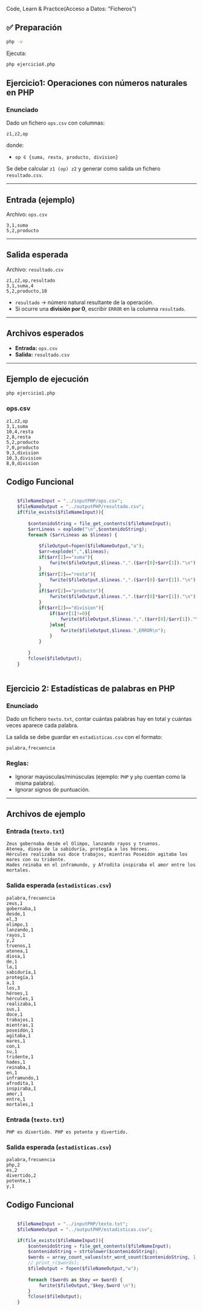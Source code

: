 Code, Learn & Practice(Acceso a Datos: "Ficheros")

## ✅ Preparación

```bash
php -v
```

Ejecuta:

```bash
php ejercicioX.php
```

## Ejercicio1: Operaciones con números naturales en PHP

### Enunciado

Dado un fichero `ops.csv` con columnas:

```code
z1,z2,op
```

donde:

- `op ∈ {suma, resta, producto, division}`  

Se debe calcular `z1 (op) z2` y generar como salida un fichero `resultado.csv`.

---

## Entrada (ejemplo)

Archivo: `ops.csv`

```csv
3,1,suma
5,2,producto
```

---

## Salida esperada

Archivo: `resultado.csv`

```csv
z1,z2,op,resultado
3,1,suma,4
5,2,producto,10
```

- `resultado` → número natural resultante de la operación.  
- Si ocurre una **división por 0**, escribir `ERROR` en la columna `resultado`.

---

## Archivos esperados

- **Entrada:** `ops.csv`  
- **Salida:** `resultado.csv`  

---

## Ejemplo de ejecución

```bash
php ejercicio1.php
```

### ops.csv

```code
z1,z2,op
3,1,suma
10,4,resta
2,8,resta
5,2,producto
7,0,producto
9,3,division
10,3,division
8,0,division
```

## Codigo Funcional

```php

    $fileNameInput = "../inputPHP/ops.csv";
    $fileNameOutput = "../outputPHP/resultado.csv";
    if(file_exists($fileNameInput)){
        
        $contenidoString = file_get_contents($fileNameInput);
        $arrLineas = explode("\n",$contenidoString);
        foreach ($arrLineas as $lineas) {
            
            $fileOutput=fopen($fileNameOutput,"a");
            $arr=explode(",",$lineas);
            if($arr[2]=="suma"){
                fwrite($fileOutput,$lineas.",".($arr[0]+$arr[1])."\n");
            }
            if($arr[2]=="resta"){
                fwrite($fileOutput,$lineas.",".($arr[0]-$arr[1])."\n");
            }
            if($arr[2]=="producto"){
                fwrite($fileOutput,$lineas.",".($arr[0]*$arr[1])."\n");
            }
            if($arr[2]=="division"){
                if($arr[1]!=0){
                    fwrite($fileOutput,$lineas.",".($arr[0]/$arr[1])."\n");
                }else{
                    fwrite($fileOutput,$lineas.",ERROR\n");
                }
            }
            
        }
        fclose($fileOutput);
    }
    
```

## Ejercicio 2: Estadísticas de palabras en PHP

### Enunciado

Dado un fichero `texto.txt`, contar cuántas palabras hay en total y cuántas veces aparece cada palabra.  

La salida se debe guardar en `estadisticas.csv` con el formato:

```code
palabra,frecuencia
```

### Reglas:

- Ignorar mayúsculas/minúsculas (ejemplo: `PHP` y `php` cuentan como la misma palabra).  
- Ignorar signos de puntuación.  

---

## Archivos de ejemplo

### Entrada (`texto.txt`)

```code
Zeus gobernaba desde el Olimpo, lanzando rayos y truenos. 
Atenea, diosa de la sabiduría, protegía a los héroes. 
Hércules realizaba sus doce trabajos, mientras Poseidón agitaba los mares con su tridente. 
Hades reinaba en el inframundo, y Afrodita inspiraba el amor entre los mortales.
```

### Salida esperada (`estadisticas.csv`)

```code
palabra,frecuencia
zeus,1
gobernaba,1
desde,1
el,3
olimpo,1
lanzando,1
rayos,1
y,2
truenos,1
atenea,1
diosa,1
de,1
la,1
sabiduría,1
protegía,1
a,1
los,3
héroes,1
hércules,1
realizaba,1
sus,1
doce,1
trabajos,1
mientras,1
poseidón,1
agitaba,1
mares,1
con,1
su,1
tridente,1
hades,1
reinaba,1
en,1
inframundo,1
afrodita,1
inspiraba,1
amor,1
entre,1
mortales,1
```

### Entrada (`texto.txt`)

```code
PHP es divertido. PHP es potente y divertido.
```

### Salida esperada (`estadisticas.csv`)

```code
palabra,frecuencia
php,2
es,2
divertido,2
potente,1
y,1
```

## Codigo Funcional

```php

    $fileNameInput = "../inputPHP/texto.txt";
    $fileNameOutput = "../outputPHP/estadisticas.csv";

    if(file_exists($fileNameInput)){
        $contenidoString = file_get_contents($fileNameInput);
        $contenidoString = strtolower($contenidoString);
        $words = array_count_values(str_word_count($contenidoString, 1, 'áéíóú'));
        // print_r($words);
        $fileOutput = fopen($fileNameOutput,"w");
        
        foreach ($words as $key => $word) {
            fwrite($fileOutput,"$key,$word \n");
        }
        fclose($fileOutput);
    }

```